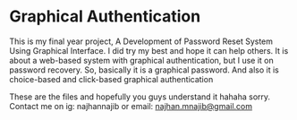 # Graphical Authentication
This is my final year project, A Development of Password Reset System Using Graphical Interface. 
I did try my best and hope it can help others. 
It is about a web-based system with graphical authentication, but I use it on password recovery. 
So, basically it is a graphical password. And also it is choice-based and click-based graphical authentication  

These are the files and hopefully you guys understand it hahaha sorry.
Contact me on ig: najhannajib or email: najhan.mnajib@gmail.com
